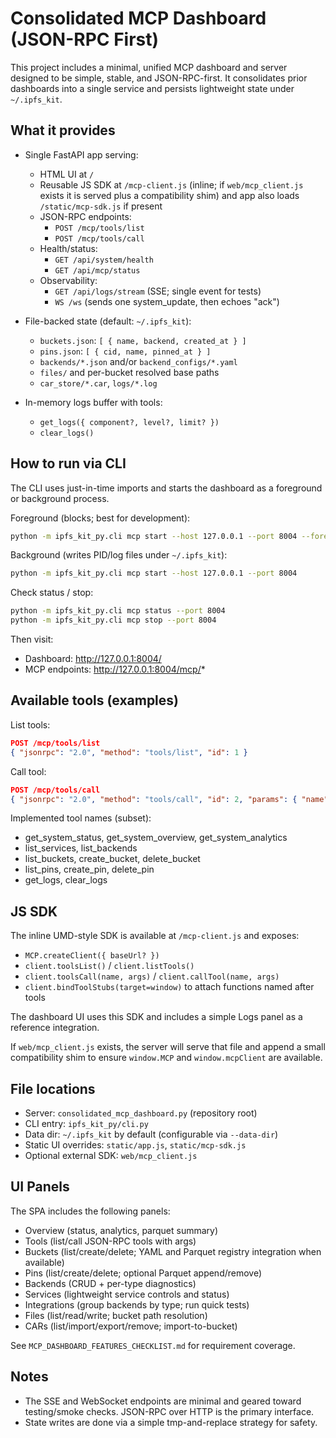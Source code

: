 # Consolidated MCP Dashboard (JSON-RPC First)

This project includes a minimal, unified MCP dashboard and server designed to be simple, stable, and JSON-RPC-first. It consolidates prior dashboards into a single service and persists lightweight state under `~/.ipfs_kit`.

## What it provides

- Single FastAPI app serving:
  - HTML UI at `/`
  - Reusable JS SDK at `/mcp-client.js` (inline; if `web/mcp_client.js` exists it is served plus a compatibility shim) and app also loads `/static/mcp-sdk.js` if present
  - JSON-RPC endpoints:
    - `POST /mcp/tools/list`
    - `POST /mcp/tools/call`
  - Health/status:
    - `GET /api/system/health`
    - `GET /api/mcp/status`
  - Observability:
    - `GET /api/logs/stream` (SSE; single event for tests)
    - `WS /ws` (sends one system_update, then echoes "ack")

- File-backed state (default: `~/.ipfs_kit`):
  - `buckets.json`: `[ { name, backend, created_at } ]`
  - `pins.json`: `[ { cid, name, pinned_at } ]`
  - `backends/*.json` and/or `backend_configs/*.yaml`
  - `files/` and per-bucket resolved base paths
  - `car_store/*.car`, `logs/*.log`

- In-memory logs buffer with tools:
  - `get_logs({ component?, level?, limit? })`
  - `clear_logs()`

## How to run via CLI

The CLI uses just-in-time imports and starts the dashboard as a foreground or background process.

Foreground (blocks; best for development):

```bash
python -m ipfs_kit_py.cli mcp start --host 127.0.0.1 --port 8004 --foreground
```

Background (writes PID/log files under `~/.ipfs_kit`):

```bash
python -m ipfs_kit_py.cli mcp start --host 127.0.0.1 --port 8004
```

Check status / stop:

```bash
python -m ipfs_kit_py.cli mcp status --port 8004
python -m ipfs_kit_py.cli mcp stop --port 8004
```

Then visit:

- Dashboard: http://127.0.0.1:8004/
- MCP endpoints: http://127.0.0.1:8004/mcp/*

## Available tools (examples)

List tools:

```json
POST /mcp/tools/list
{ "jsonrpc": "2.0", "method": "tools/list", "id": 1 }
```

Call tool:

```json
POST /mcp/tools/call
{ "jsonrpc": "2.0", "method": "tools/call", "id": 2, "params": { "name": "list_buckets", "arguments": {} } }
```

Implemented tool names (subset):

- get_system_status, get_system_overview, get_system_analytics
- list_services, list_backends
- list_buckets, create_bucket, delete_bucket
- list_pins, create_pin, delete_pin
- get_logs, clear_logs

## JS SDK

The inline UMD-style SDK is available at `/mcp-client.js` and exposes:

- `MCP.createClient({ baseUrl? })`
- `client.toolsList()` / `client.listTools()`
- `client.toolsCall(name, args)` / `client.callTool(name, args)`
- `client.bindToolStubs(target=window)` to attach functions named after tools

The dashboard UI uses this SDK and includes a simple Logs panel as a reference integration.

If `web/mcp_client.js` exists, the server will serve that file and append a small compatibility shim to ensure `window.MCP` and `window.mcpClient` are available.

## File locations

- Server: `consolidated_mcp_dashboard.py` (repository root)
- CLI entry: `ipfs_kit_py/cli.py`
- Data dir: `~/.ipfs_kit` by default (configurable via `--data-dir`)
 - Static UI overrides: `static/app.js`, `static/mcp-sdk.js`
 - Optional external SDK: `web/mcp_client.js`

## UI Panels

The SPA includes the following panels:

- Overview (status, analytics, parquet summary)
- Tools (list/call JSON-RPC tools with args)
- Buckets (list/create/delete; YAML and Parquet registry integration when available)
- Pins (list/create/delete; optional Parquet append/remove)
- Backends (CRUD + per-type diagnostics)
- Services (lightweight service controls and status)
- Integrations (group backends by type; run quick tests)
- Files (list/read/write; bucket path resolution)
- CARs (list/import/export/remove; import-to-bucket)

See `MCP_DASHBOARD_FEATURES_CHECKLIST.md` for requirement coverage.

## Notes

- The SSE and WebSocket endpoints are minimal and geared toward testing/smoke checks. JSON-RPC over HTTP is the primary interface.
- State writes are done via a simple tmp-and-replace strategy for safety.
